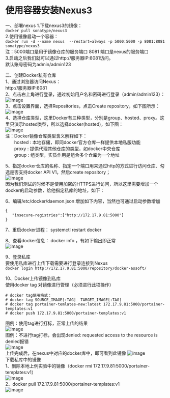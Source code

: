 使用容器安装Nexus3
=================
一、部署nexus
1.下载nexus3的镜像：  
``` docker pull sonatype/nexus3 ```  
2.使用镜像启动一个容器：  
``` docker run -d --name nexus  --restart=always -p 5000:5000 -p 8081:8081 sonatype/nexus3 ```  
注：5000端口是用于镜像仓库的服务端口   8081 端口是nexus的服务端口  
3.启动之后我们就可以通过http://服务器IP:8081访问。  
默认账号密码为admin/admin123  

二、创建Docker私有仓库   
1、通过浏览器访问Nexus：  
http://服务器IP:8081  
2、点击右上角进行登录，通过初始用户名和密码进行登录（admin/admin123）：  
![image](https://github.com/mykubernetes/linux-install/blob/master/image/nexus1.png)  
3、点击设置界面，选择Repositories，点击Create repository，如下图所示： 
![image](https://github.com/mykubernetes/linux-install/blob/master/image/nexus2.png)  
4、选择仓库类型，这里Docker有三种类型，分别是group、hosted、proxy。这里只演示hosted类型，所以选择docker(hosted)，如下图：  
![image](https://github.com/mykubernetes/linux-install/blob/master/image/nexus3.png)  
注：Docker镜像仓库类型含义解释如下：  
　　hosted : 本地存储，即同docker官方仓库一样提供本地私服功能  
　　proxy : 提供代理其他仓库的类型，如docker中央仓库  
　　group : 组类型，实质作用是组合多个仓库为一个地址  

5、指定docker仓库的名称、指定一个端口用来通过http的方式进行访问仓库、勾选是否支持docker API V1，然后create repository；  
![image](https://github.com/mykubernetes/linux-install/blob/master/image/nexus4.png)  
因为我们测试的时候不是使用加密的HTTPS进行访问，所以这里需要增加一个docker的启动参数，给他指定私库的地址，如下：  

6、编辑/etc/docker/daemon.json 增加如下内容，当然也可通过启动参数增加  
```
{
   "insecure-registries":["http://172.17.9.81:5000"]
}
```  
7、重启docker进程： systemctl restart docker  

8、查看docker信息： docker info ，有如下输出即正常  
![image](https://github.com/mykubernetes/linux-install/blob/master/image/nexus5.png)  
 

9、登录私库  
要使用私库进行上传下载需要进行登录连接到Nexus  
``` docker login http://172.17.9.81:5000/repository/docker-assoft/ ```  

10、Docker上传镜像到私库  
使用docker tag 对镜像进行管理（必须进行此项操作）  
```
# docker tag使用格式：  
# docker tag SOURCE_IMAGE[:TAG]  TARGET_IMAGE[:TAG]  
# docker tag portainer-temlates-new:latest 172.17.9.81:5000/portainer-templates:v1  
# docker push 172.17.9.81:5000/portainer-templates:v1  
```  
图例：使用tag进行打标，正常上传的结果  
![image](https://github.com/mykubernetes/linux-install/blob/master/image/nexus6.png)  
图例：不进行tag打标，会出现denied: requested access to the resource is denied报错  
![image](https://github.com/mykubernetes/linux-install/blob/master/image/nexus7.png)  
上传完成后，在nexus中对应的docker库中，即可看到此镜像
![image](https://github.com/mykubernetes/linux-install/blob/master/image/nexus8.png)  
下载私库中的镜像  
1、删除本地上例实验中的镜像（docker rmi 172.17.9.81:5000/portainer-templates:v1）  
![image](https://github.com/mykubernetes/linux-install/blob/master/image/nexus10.png)  
2、docker pull 172.17.9.81:5000/portainer-templates:v1  
![image](https://github.com/mykubernetes/linux-install/blob/master/image/nexus9.png)  
 

